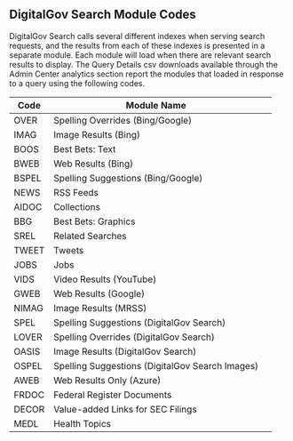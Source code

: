 ## DigitalGov Search Module Codes

DigitalGov Search calls several different indexes when serving search requests, and the results from each of these indexes is presented in a separate module. Each module will load when there are relevant search results to display. The Query Details csv downloads available through the Admin Center analytics section report the modules that loaded in response to a query using the following codes. 

| Code  | Module Name                                     |                            |                            
|-------|-------------------------------------------------|:--------------------------:|
| OVER  | Spelling Overrides (Bing/Google)                |                            |
| IMAG  | Image Results (Bing)                            |                            |
| BOOS  | Best Bets: Text                                 |                            |
| BWEB  | Web Results (Bing)                              |                            |
| BSPEL | Spelling Suggestions (Bing/Google)              |                            |
| NEWS  | RSS Feeds                                       |                            |
| AIDOC | Collections                                     |                            |
| BBG   | Best Bets: Graphics                             |                            |
| SREL  | Related Searches                                |                            |
| TWEET | Tweets                                          |                            |
| JOBS  | Jobs                                            |                            |
| VIDS  | Video Results (YouTube)                         |                            |
| GWEB  | Web Results (Google)                            |                            |
| NIMAG | Image Results (MRSS)                            |                            |
| SPEL  | Spelling Suggestions (DigitalGov Search)        |                            |
| LOVER | Spelling Overrides (DigitalGov Search)          |                            |
| OASIS | Image Results (DigitalGov Search)               |                            |
| OSPEL | Spelling Suggestions (DigitalGov Search Images) |                            |
| AWEB  | Web Results Only (Azure)                        |                            |
| FRDOC | Federal Register Documents                      |                            |
| DECOR | Value-added Links for SEC Filings               |                            |
| MEDL  | Health Topics                                   |                            |
